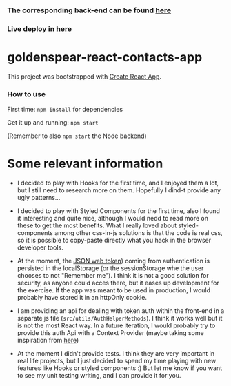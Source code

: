 ### The corresponding back-end can be found [here](https://github.com/lluissuros/goldenspear-simple-backend)

### Live deploy in [here](https://goldenspear-react-contacts-app.lluissuros.now.sh/)



# goldenspear-react-contacts-app

This project was bootstrapped with [Create React App](https://github.com/facebook/create-react-app).






### How to use
First time: `npm install` for dependencies

Get it up and running: `npm start`

(Remember to also `npm start` the Node backend)




# Some relevant information

* I decided to play with Hooks for the first time, and I enjoyed them a lot, but I still need to research more on them. Hopefully I dind-t provide any ugly patterns...

* I decided to play with Styled Components for the first time, also I found it interesting and quite nice, although I would nedd to read more on these to get the most benefits. What I really loved about styled-components among other css-in-js solutions is that the code is real css, so it is possible to copy-paste directly what you hack in the browser developer tools. 

* At the moment, the [JSON web token](https://jwt.io/)) coming from authentication is persisted in the localStorage (or the sessionStorage whe the user chooses to not "Remember me"). I think it is not a good solution for security, as anyone could acces there, but it eases up development for the exercise. If the app was meant to be used in production, I would probably have stored it in an httpOnly cookie.

* I am providing an api for dealing with token auth within the front-end in a separate js file (`src/utils/AuthHelperMethods`). I think it works well but it is not the most React way. In a future iteration, I would probably try to provide this auth Api with a Context Provider (maybe taking some inspiration from [here](https://medium.com/trabe/passing-callbacks-down-with-react-hooks-4723c4652aff))

* At the moment I didn't provide tests. I think they are very important in real life projects, but I just decided to spend my time playing with new features like Hooks or styled components :) But let me know if you want to see my unit testing writing, and I can provide it for you.
